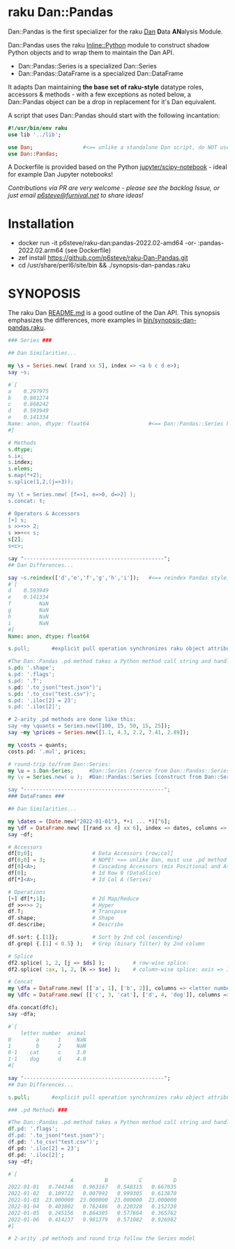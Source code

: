 # raku Dan::Pandas
Dan::Pandas is the first specializer for the raku [Dan](https://github.com/p6steve/raku-Dan) **D**ata **AN**alysis Module.

Dan::Pandas uses the raku [Inline::Python](https://raku.land/cpan:NINE/Inline::Python) module to construct shadow Python objects and to wrap them to maintain the Dan API.
- Dan::Pandas::Series is a specialized Dan::Series
- Dan::Pandas::DataFrame is a specialized Dan::DataFrame

It adapts Dan maintaining **the base set of raku-style** datatype roles, accessors & methods - with a few exceptions as noted below, a Dan::Pandas object can be a drop in replacement for it's Dan equivalent.

A script that uses Dan::Pandas should start with the following incantation:

```raku
#!/usr/bin/env raku
use lib '../lib';

use Dan;                #<== unlike a standalone Dan script, do NOT use the :ALL selector here
use Dan::Pandas;
```

A Dockerfile is provided based on the Python [jupyter/scipy-notebook](https://jupyter-docker-stacks.readthedocs.io/en/latest/using/selecting.html#jupyter-scipy-notebook) - ideal for example Dan Jupyter notebooks!

_Contributions via PR are very welcome - please see the backlog Issue, or just email p6steve@furnival.net to share ideas!_

# Installation
- docker run -it p6steve/raku-dan:pandas-2022.02-amd64 -or- :pandas-2022.02.arm64 (see Dockerfile)
- zef install https://github.com/p6steve/raku-Dan-Pandas.git
- cd /usr/share/perl6/site/bin && ./synopsis-dan-pandas.raku

# SYNOPOSIS
The raku Dan [README.md](https://github.com/p6steve/raku-Dan/blob/main/README.md) is a good outline of the Dan API. This synopsis emphasizes the differences, more examples in [bin/synopsis-dan-pandas.raku](https://github.com/p6steve/raku-Dan/blob/main/bin/synopsis-dan-pandas.raku).
```raku
### Series ###

## Dan Similarities...

my \s = Series.new( [rand xx 5], index => <a b c d e>);
say ~s;

#`[
a    0.297975
b    0.881274
c    0.868242
d    0.593949
e    0.141334
Name: anon, dtype: float64                   #<== Dan::Pandas::Series has a Python numpy dtype
#]

# Methods
s.dtype;
s.ix;
s.index;
s.elems;
s.map(*+2);
s.splice(1,2,(j=>3));

my \t = Series.new( [f=>1, e=>0, d=>2] );
s.concat: t;

# Operators & Accessors
[+] s;  
s >>+>> 2; 
s >>+<< s; 
s[2];
s<c>;

say "---------------------------------------------";
## Dan Differences...

say ~s.reindex(['d','e','f','g','h','i']);   #<== reindex Pandas style, padding NaN
#`[
d    0.593949
e    0.141334
f         NaN
g         NaN
h         NaN
i         NaN
#]
Name: anon, dtype: float64

s.pull;       #explicit pull operation synchronizes raku object attributes to latest Python values (@.dfata, %.index, %.columns)

#The Dan::Pandas .pd method takes a Python method call string and handles it from raku:
s.pd: '.shape';
s.pd: '.flags';
s.pd: '.T';
s.pd: '.to_json("test.json")';
s.pd: '.to_csv("test.csv")';
s.pd: '.iloc[2] = 23';
s.pd: '.iloc[2]';

# 2-arity .pd methods are done like this:
say ~my \quants = Series.new([100, 15, 50, 15, 25]);
say ~my \prices = Series.new([1.1, 4.3, 2.2, 7.41, 2.89]); 

my \costs = quants; 
costs.pd: '.mul', prices; 

# round-trip to/from Dan::Series:
my \u = s.Dan-Series;     #Dan::Series [coerce from Dan::Pandas::Series]
my \v = Series.new( u );  #Dan::Pandas::Series [construct from Dan::Series]

say "---------------------------------------------";
### DataFrames ###

## Dan Similarities...

my \dates = (Date.new("2022-01-01"), *+1 ... *)[^6];
my \df = DataFrame.new( [[rand xx 4] xx 6], index => dates, columns => <A B C D> );
say ~df;

# Accessors
df[0;0];                   # Data Accessors [row;col]
df[0;0] = 3;               # NOPE! <== unlike Dan, must use .pd method to set values, then optionally .pull
df[0]<A>;                  # Cascading Accessors (mix Positional and Associative)
df[0];                     # 1d Row 0 (DataSlice)
df[*]<A>;                  # 1d Col A (Series)

# Operations
[+] df[*;1];               # 2d Map/Reduce
df >>+>> 2;                # Hyper
df.T;                      # Transpose
df.shape;                  # Shape
df.describe;               # Describe

df.sort: {.[1]};           # Sort by 2nd col (ascending)
df.grep( {.[1] < 0.5} );   # Grep (binary filter) by 2nd column

# Splice
df2.splice( 1, 2, [j => $ds] );         # row-wise splice:
df2.splice( :ax, 1, 2, [K => $se] );    # column-wise splice: axis => 1

# Concat
my \dfa = DataFrame.new( [['a', 1], ['b', 2]], columns => <letter number> ); 
my \dfc = DataFrame.new( [['c', 3, 'cat'], ['d', 4, 'dog']], columns => <animal letter number> ); 

dfa.concat(dfc);
say ~dfa;

#`[
    letter number  animal
0        a      1     NaN
1        b      2     NaN
0⋅1    cat      c     3.0
1⋅1    dog      d     4.0
#]

say "---------------------------------------------";
## Dan Differences...

s.pull;       #explicit pull operation synchronizes raku object attributes to latest Python values (@.dfata, %.index, %.columns)

### .pd Methods ###

#The Dan::Pandas .pd method takes a Python method call string and handles it from raku:
df.pd: '.flags';
df.pd: '.to_json("test.json")';
df.pd: '.to_csv("test.csv")';
df.pd: '.iloc[2] = 23';
df.pd: '.iloc[2]';
say ~df;

#`[
                    A          B          C          D
2022-01-01   0.744346   0.963167   0.548315   0.667035
2022-01-02   0.109722   0.007992   0.999305   0.613870
2022-01-03  23.000000  23.000000  23.000000  23.000000
2022-01-04   0.403802   0.762486   0.220328   0.152730
2022-01-05   0.245156   0.864305   0.577664   0.365762
2022-01-06   0.414237   0.981379   0.571082   0.926982
#]

# 2-arity .pd methods and round trip follow the Series model
```
